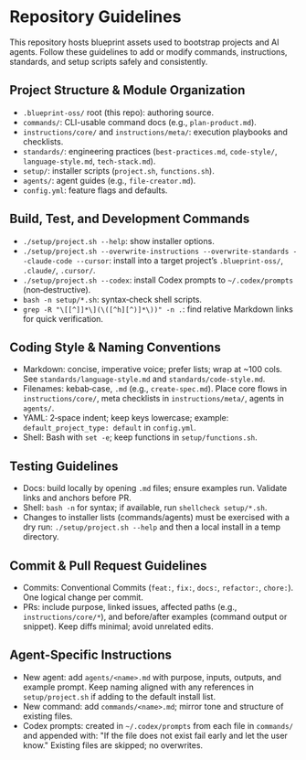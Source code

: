 # Repository Guidelines

This repository hosts blueprint assets used to bootstrap projects and AI agents. Follow these guidelines to add or modify commands, instructions, standards, and setup scripts safely and consistently.

## Project Structure & Module Organization

- `.blueprint-oss/` root (this repo): authoring source.
- `commands/`: CLI-usable command docs (e.g., `plan-product.md`).
- `instructions/core/` and `instructions/meta/`: execution playbooks and checklists.
- `standards/`: engineering practices (`best-practices.md`, `code-style/`, `language-style.md`, `tech-stack.md`).
- `setup/`: installer scripts (`project.sh`, `functions.sh`).
- `agents/`: agent guides (e.g., `file-creator.md`).
- `config.yml`: feature flags and defaults.

## Build, Test, and Development Commands

- `./setup/project.sh --help`: show installer options.
- `./setup/project.sh --overwrite-instructions --overwrite-standards --claude-code --cursor`: install into a target project’s `.blueprint-oss/`, `.claude/`, `.cursor/`.
- `./setup/project.sh --codex`: install Codex prompts to `~/.codex/prompts` (non‑destructive).
- `bash -n setup/*.sh`: syntax‑check shell scripts.
- `grep -R "\[[^]]*\](\([^h][^)]*\))" -n .`: find relative Markdown links for quick verification.

## Coding Style & Naming Conventions

- Markdown: concise, imperative voice; prefer lists; wrap at ~100 cols. See `standards/language-style.md` and `standards/code-style.md`.
- Filenames: kebab‑case, `.md` (e.g., `create-spec.md`). Place core flows in `instructions/core/`, meta checklists in `instructions/meta/`, agents in `agents/`.
- YAML: 2‑space indent; keep keys lowercase; example: `default_project_type: default` in `config.yml`.
- Shell: Bash with `set -e`; keep functions in `setup/functions.sh`.

## Testing Guidelines

- Docs: build locally by opening `.md` files; ensure examples run. Validate links and anchors before PR.
- Shell: `bash -n` for syntax; if available, run `shellcheck setup/*.sh`.
- Changes to installer lists (commands/agents) must be exercised with a dry run: `./setup/project.sh --help` and then a local install in a temp directory.

## Commit & Pull Request Guidelines

- Commits: Conventional Commits (`feat:`, `fix:`, `docs:`, `refactor:`, `chore:`). One logical change per commit.
- PRs: include purpose, linked issues, affected paths (e.g., `instructions/core/*`), and before/after examples (command output or snippet). Keep diffs minimal; avoid unrelated edits.

## Agent-Specific Instructions

- New agent: add `agents/<name>.md` with purpose, inputs, outputs, and example prompt. Keep naming aligned with any references in `setup/project.sh` if adding to the default install list.
- New command: add `commands/<name>.md`; mirror tone and structure of existing files.
- Codex prompts: created in `~/.codex/prompts` from each file in `commands/` and appended with: "If the file does not exist fail early and let the user know." Existing files are skipped; no overwrites.
